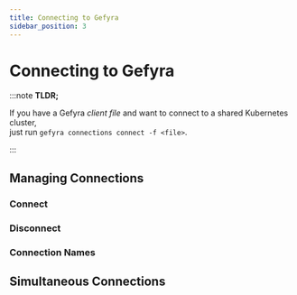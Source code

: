 ```yaml
---
title: Connecting to Gefyra
sidebar_position: 3
---
```


# Connecting to Gefyra

:::note **TLDR;**

If you have a Gefyra *client file* and want to connect to a shared Kubernetes cluster,   
just run `gefyra connections connect -f <file>`.

::: 

## Managing Connections

### Connect

### Disconnect

### Connection Names

## Simultaneous Connections
